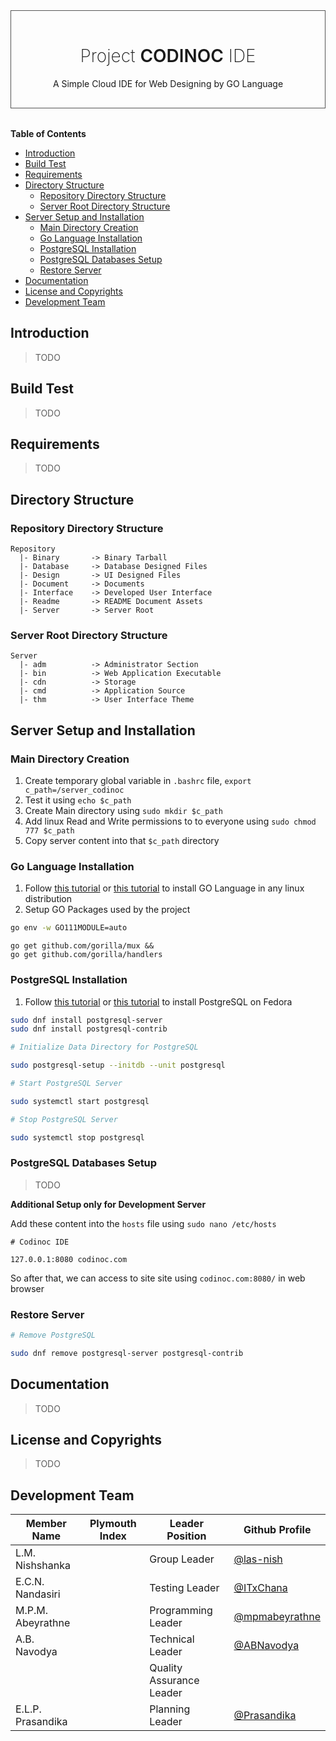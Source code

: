 <div style="text-align: center; padding: 16px; border: 1px solid #555555; margin-bottom: 32px;">
	<h1 style="font-weight: 200;">Project <span style="font-weight: 600;">CODINOC</span> IDE</h1>
	<ttS>A Simple Cloud IDE for Web Designing by GO Language</p>
</div>

**Table of Contents**

- [Introduction](#introduction)
- [Build Test](#build-test)
- [Requirements](#requirements)
- [Directory Structure](#directory-structure)
	- [Repository Directory Structure](#repository-directory-structure)
	- [Server Root Directory Structure](#server-root-directory-structure)
- [Server Setup and Installation](#server-setup-and-installation)
	- [Main Directory Creation](#main-directory-creation)
	- [Go Language Installation](#go-language-installation)
	- [PostgreSQL Installation](#postgresql-installation)
	- [PostgreSQL Databases Setup](#postgresql-databases-setup)
	- [Restore Server](#restore-server)
- [Documentation](#documentation)
- [License and Copyrights](#license-and-copyrights)
- [Development Team](#development-team)

## Introduction

> TODO

## Build Test

> TODO

## Requirements

> TODO

## Directory Structure

### Repository Directory Structure

```
Repository
  |- Binary       -> Binary Tarball
  |- Database     -> Database Designed Files
  |- Design       -> UI Designed Files
  |- Document     -> Documents
  |- Interface    -> Developed User Interface
  |- Readme       -> README Document Assets
  |- Server       -> Server Root
```

### Server Root Directory Structure

```
Server
  |- adm          -> Administrator Section
  |- bin          -> Web Application Executable
  |- cdn          -> Storage
  |- cmd          -> Application Source
  |- thm          -> User Interface Theme
```

## Server Setup and Installation

### Main Directory Creation

1. Create temporary global variable in `.bashrc` file, `export c_path=/server_codinoc`
2. Test it using `echo $c_path`
3. Create Main directory using `sudo mkdir $c_path`
4. Add linux Read and Write permissions to to everyone using `sudo chmod 777 $c_path`
5. Copy server content into that `$c_path` directory

### Go Language Installation

1. Follow [this tutorial](https://golangdocs.com/install-go-linux) or [this tutorial](https://linuxtect.com/how-to-install-go-golang-in-linux/) to install GO Language in any linux distribution
2. Setup GO Packages used by the project

```sh
go env -w GO111MODULE=auto
```

```
go get github.com/gorilla/mux &&
go get github.com/gorilla/handlers
```

### PostgreSQL Installation

1. Follow [this tutorial](https://docs.fedoraproject.org/en-US/quick-docs/postgresql/) or [this tutorial](https://www.linuxshelltips.com/install-postgresql-in-fedora-linux/) to install PostgreSQL on Fedora

```sh
sudo dnf install postgresql-server
sudo dnf install postgresql-contrib

# Initialize Data Directory for PostgreSQL

sudo postgresql-setup --initdb --unit postgresql

# Start PostgreSQL Server

sudo systemctl start postgresql

# Stop PostgreSQL Server

sudo systemctl stop postgresql
```

### PostgreSQL Databases Setup

> TODO

**Additional Setup only for Development Server**

Add these content into the `hosts` file using `sudo nano /etc/hosts`

```
# Codinoc IDE

127.0.0.1:8080 codinoc.com
```

So after that, we can access to site site using `codinoc.com:8080/` in web browser

### Restore Server

```sh
# Remove PostgreSQL

sudo dnf remove postgresql-server postgresql-contrib
```

## Documentation

> TODO

## License and Copyrights

> TODO

## Development Team

| Member Name | Plymouth Index | Leader Position | Github Profile |
| -- | -- | -- | -- |
| L.M. Nishshanka | | Group Leader | [@las-nish](https://www.github.com/las-nish) |
| E.C.N. Nandasiri | | Testing Leader | [@ITxChana](https://www.github.com/ITxChana) |
| M.P.M. Abeyrathne | | Programming Leader | [@mpmabeyrathne](https://www.github.com/mpmabeyrathne) |
| A.B. Navodya | | Technical Leader | [@ABNavodya](https://www.github.com/ABNavodya) |
| | | Quality Assurance Leader | |
| E.L.P. Prasandika | | Planning Leader | [@Prasandika](https://www.github.com/Prasandika) |
